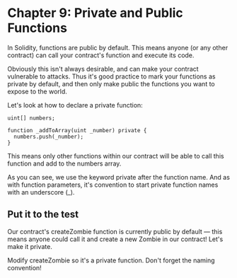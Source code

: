 # Chapter 9: Private and Public Functions
In Solidity, functions are public by default. This means anyone (or any other contract) can call your contract's function and execute its code.

Obviously this isn't always desirable, and can make your contract vulnerable to attacks. Thus it's good practice to mark your functions as private by default, and then only make public the functions you want to expose to the world.

Let's look at how to declare a private function:
```
uint[] numbers;

function _addToArray(uint _number) private {
  numbers.push(_number);
}
```
This means only other functions within our contract will be able to call this function and add to the numbers array.

As you can see, we use the keyword private after the function name. And as with function parameters, it's convention to start private function names with an underscore (_).

## Put it to the test
Our contract's createZombie function is currently public by default — this means anyone could call it and create a new Zombie in our contract! Let's make it private.

Modify createZombie so it's a private function. Don't forget the naming convention!
